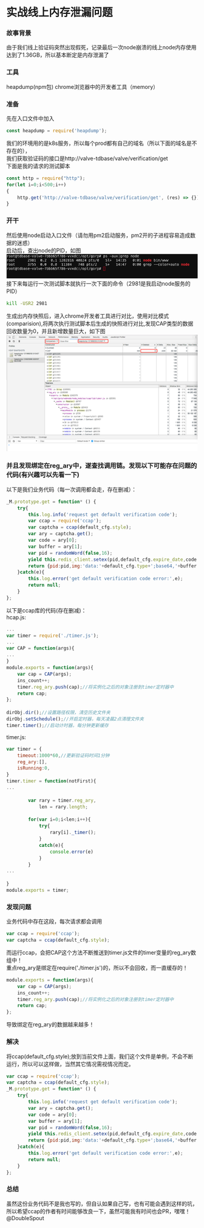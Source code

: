 # 实战线上内存泄漏问题
### 故事背景
由于我们线上验证码突然出现假死，记录最后一次node崩溃的线上node内存使用达到了1.36GB，所以基本断定是内存泄漏了

### 工具
heapdump(npm包)
chrome浏览器中的开发者工具（memory）

### 准备
先在入口文件中加入
```js
const heapdump = require('heapdump');
```
我们的环境用的是k8s服务，所以每个prod都有自己的域名（所以下面的域名是不存在的），<br />
我们获取验证码的接口是http://valve-tdbase/valve/verification/get <br />
下面是我的请求的测试脚本<br />
```js
const http = require("http");
for(let i=0;i<500;i++)
{
    http.get('http://valve-tdbase/valve/verification/get', (res) => {});
}
```

### 开干
然后使用node启动入口文件（请勿用pm2启动服务，pm2开的子进程容易造成数据的迷惑）<br />
启动后，查出node的PID，如图<br />
![pid](./pid.png) <br />
接下来每运行一次测试脚本就执行一次下面的命令（2981是我启动node服务的PID）
```sh
kill -USR2 2981
```
生成出内存快照后，进入chrome开发者工具进行对比，使用对比模式(comparision),将两次执行测试脚本后生成的快照进行对比,发现CAP类型的数据回收数量为0，并且新增数量巨大，如下图<br />
![comparision](./comparision.png) <br />

### 并且发现绑定在reg_ary中，遂查找调用链。发现以下可能存在问题的代码(有兴趣可以先看一下)

以下是我们业务代码（每一次调用都会走，存在删减）：<br />
```js
_M.prototype.get = function* () {
    try{
        this.log.info('request get default verification code');
        var ccap = require('ccap');
        var captcha = ccap(default_cfg.style);
        var ary = captcha.get();
        var code = ary[0];
        var buffer = ary[1];
        var pid = randomWord(false,16);
        yield this.redis_client.setex(pid,default_cfg.expire_date,code.toLowerCase());
        return {pid:pid,img:'data:'+default_cfg.type+';base64,'+buffer.toString('base64')}
    }catch(e){
        this.log.error('get default verification code error:',e);
        return null;
    }
};
```
以下是ccap库的代码(存在删减)：<br />
hcap.js:<br />
```js
...
var timer = require('./timer.js');
...
var CAP = function(args){
...
}
module.exports = function(args){
	var cap = CAP(args);
	ins_count++;
	timer.reg_ary.push(cap);//将实例化之后的对象注册到timer定时器中
	return cap;
};

dirObj.dir();//设置路径权限，清空历史文件夹
dirObj.setSchedule();//开启定时器，每天凌晨2点清理文件夹
timer.timer();//启动计时器，每分钟更新缓存
```
timer.js:<br />
```js
var timer = {
	timeout:1000*60,//更新验证码时间1分钟
	reg_ary:[],
	isRunning:0,
}
timer.timer = function(notFirst){
...
		
		var rary = timer.reg_ary,
			len = rary.length;

		for(var i=0;i<len;i++){
			try{
				rary[i]._timer();
			}
			catch(e){
				console.error(e)
			}
		}
...
		
}
module.exports = timer;
```


### 发现问题
业务代码中存在这段，每次请求都会调用<br />
```js
var ccap = require('ccap');
var captcha = ccap(default_cfg.style);
```
而运行ccap，会把CAP这个方法不断推送到timer.js文件的timer变量的reg_ary数组中！<br />
重点reg_ary是绑定在require('./timer.js')的，所以不会回收，而一直缓存的！<br />
```js
module.exports = function(args){
	var cap = CAP(args);
	ins_count++;
	timer.reg_ary.push(cap);//将实例化之后的对象注册到timer定时器中
	return cap;
};
```
导致绑定在reg_ary的数据越来越多！

### 解决
将ccap(default_cfg.style);放到当前文件上面，我们这个文件是单例，不会不断运行，所以可以这样做，当然其它情况需视情况而定。
```js
var ccap = require('ccap');
var captcha = ccap(default_cfg.style);
_M.prototype.get = function* () {
    try{
        this.log.info('request get default verification code');
        var ary = captcha.get();
        var code = ary[0];
        var buffer = ary[1];
        var pid = randomWord(false,16);
        yield this.redis_client.setex(pid,default_cfg.expire_date,code.toLowerCase());
        return {pid:pid,img:'data:'+default_cfg.type+';base64,'+buffer.toString('base64')}
    }catch(e){
        this.log.error('get default verification code error:',e);
        return null;
    }
};
```
### 总结
虽然这份业务代码不是我也写的，但自认如果自己写，也有可能会遇到这样的坑，所以希望ccap的作者有时间能够改良一下，虽然可能我有时间也会PR，嘿嘿！@DoubleSpout